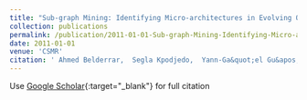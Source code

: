 ```yaml
---
title: "Sub-graph Mining: Identifying Micro-architectures in Evolving Object-Oriented Software"
collection: publications
permalink: /publication/2011-01-01-Sub-graph-Mining-Identifying-Micro-architectures-in-Evolving-Object-Oriented-Software
date: 2011-01-01
venue: 'CSMR'
citation: ' Ahmed Belderrar,  Segla Kpodjedo,  Yann-Ga&quot;el Gu&apos;eh&apos;eneuc,  Giuliano Antoniol,  Philippe Galinier, &quot;Sub-graph Mining: Identifying Micro-architectures in Evolving Object-Oriented Software.&quot; CSMR, 2011.'
---
```

Use [Google Scholar](https://scholar.google.com/scholar?q=Sub+graph+Mining:+Identifying+Micro+architectures+in+Evolving+Object+Oriented+Software){:target="_blank"} for full citation